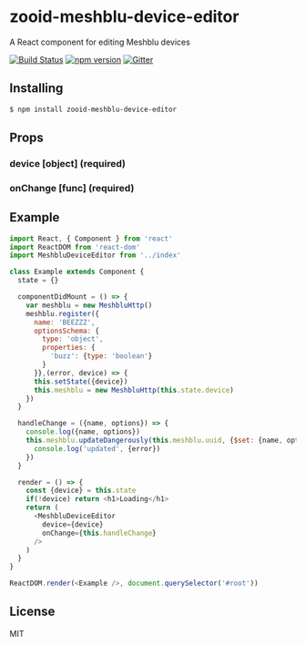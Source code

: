 # zooid-meshblu-device-editor

A React component for editing Meshblu devices

[![Build Status](https://travis-ci.org/octoblu/zooid-meshblu-device-editor.svg?branch=master)](https://travis-ci.org/octoblu/zooid-meshblu-device-editor)
[![npm version](https://badge.fury.io/js/zooid-meshblu-device-editor.svg)](http://badge.fury.io/js/zooid-meshblu-device-editor)
[![Gitter](https://badges.gitter.im/octoblu/help.svg)](https://gitter.im/octoblu/help)

## Installing

```bash
$ npm install zooid-meshblu-device-editor
```

## Props

### device [object] (required)
### onChange [func] (required)

## Example

```js
import React, { Component } from 'react'
import ReactDOM from 'react-dom'
import MeshbluDeviceEditor from '../index'

class Example extends Component {
  state = {}

  componentDidMount = () => {
    var meshblu = new MeshbluHttp()
    meshblu.register({
      name: 'BEEZZZ',
      optionsSchema: {
        type: 'object',
        properties: {
          'buzz': {type: 'boolean'}
        }
      }},(error, device) => {
      this.setState({device})
      this.meshblu = new MeshbluHttp(this.state.device)
    })
  }

  handleChange = ({name, options}) => {
    console.log({name, options})
    this.meshblu.updateDangerously(this.meshblu.uuid, {$set: {name, options}}, (error) => {
      console.log('updated', {error})
    })
  }

  render = () => {
    const {device} = this.state
    if(!device) return <h1>Loading</h1>
    return (
      <MeshbluDeviceEditor
        device={device}
        onChange={this.handleChange}
      />
    )
  }
}

ReactDOM.render(<Example />, document.querySelector('#root'))
```

## License

MIT
